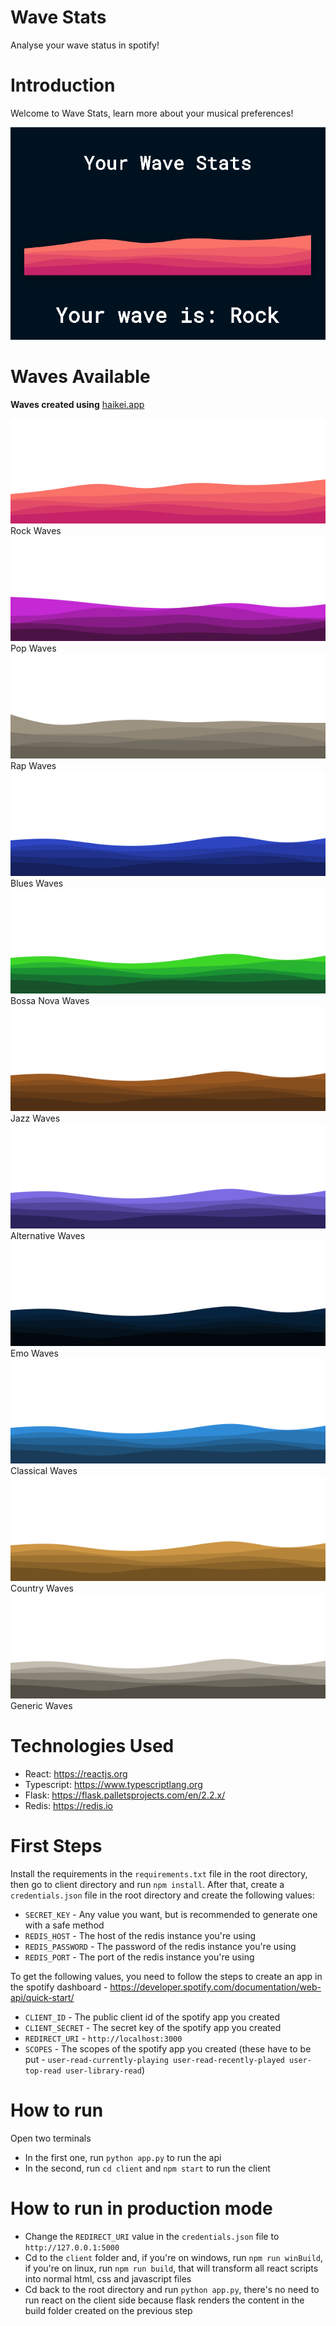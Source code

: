 # Wave Stats
Analyse your wave status in spotify!

# Introduction
Welcome to Wave Stats, learn more about your musical preferences!



<img alt="Wave Stats" src="imgs/wave-stats.png" />


# Waves Available
**Waves created using** <a href="haikei.app">haikei.app</a>

<img alt="Rock Waves" src="client/src/Assets/Svg/rock-waves.svg" />
Rock Waves

<img alt="Pop Waves" src="client/src/Assets/Svg/pop-waves.svg" />
Pop Waves

<img alt="Rap Waves" src="client/src/Assets/Svg/rap-waves.svg" />
Rap Waves

<img alt="Blues Waves" src="client/src/Assets/Svg/blues-waves.svg" />
Blues Waves

<img alt="Bossa Nova Waves" src="client/src/Assets/Svg/bossa-nova-waves.svg" />
Bossa Nova Waves

<img alt="Jazz Waves" src="client/src/Assets/Svg/jazz-waves.svg" />
Jazz Waves

<img alt="Alternative Waves" src="client/src/Assets/Svg/alternative-waves.svg" />
Alternative Waves

<img alt="Emo Waves" src="client/src/Assets/Svg/emo-waves.svg" />
Emo Waves

<img alt="Classical Waves" src="client/src/Assets/Svg/classical-waves.svg" />
Classical Waves

<img alt="Country Waves" src="client/src/Assets/Svg/country-waves.svg" />
Country Waves

<img alt="Generic Waves" src="client/src/Assets/Svg/generic-waves.svg" />
Generic Waves

# Technologies Used
- React: https://reactjs.org
- Typescript: https://www.typescriptlang.org
- Flask: https://flask.palletsprojects.com/en/2.2.x/
- Redis: https://redis.io

# First Steps
Install the requirements in the ```requirements.txt``` file in the root directory, then go to client directory and run ```npm install```. After that, create a ```credentials.json``` file in the root directory and create the following values:

- ```SECRET_KEY``` - Any value you want, but is recommended to generate one with a safe method
- ```REDIS_HOST``` - The host of the redis instance you're using
- ```REDIS_PASSWORD``` - The password of the redis instance you're using
- ```REDIS_PORT``` - The port of the redis instance you're using

To get the following values, you need to follow the steps to create an app in the spotify dashboard - https://developer.spotify.com/documentation/web-api/quick-start/

- ```CLIENT_ID``` - The public client id of the spotify app you created
- ```CLIENT_SECRET``` - The secret key of the spotify app you created
- ```REDIRECT_URI``` - ```http://localhost:3000```
- ```SCOPES``` - The scopes of the spotify app you created (these have to be put - ```user-read-currently-playing user-read-recently-played user-top-read user-library-read```)

# How to run
Open two terminals

- In the first one, run ```python app.py``` to run the api
- In the second, run ```cd client``` and ```npm start``` to run the client

# How to run in production mode
- Change the ```REDIRECT_URI``` value in the ```credentials.json``` file to ```http://127.0.0.1:5000```
- Cd to the ```client``` folder and, if you're on windows, run ```npm run winBuild```, if you're on linux, run ```npm run build```, that will transform all react scripts into normal html, css and javascript files
- Cd back to the root directory and run ```python app.py```, there's no need to run react on the client side because flask renders the content in the build folder created on the previous step 
